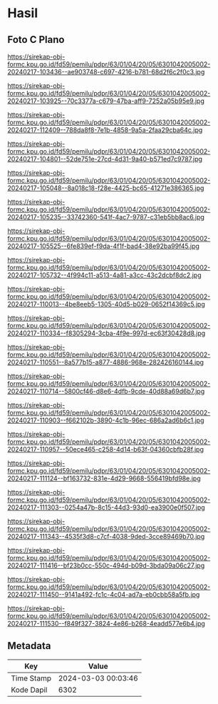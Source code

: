 # Hasil

## Foto C Plano

https://sirekap-obj-formc.kpu.go.id/fd59/pemilu/pdpr/63/01/04/20/05/6301042005002-20240217-103436--ae903748-c697-4216-b781-68d2f6c2f0c3.jpg

https://sirekap-obj-formc.kpu.go.id/fd59/pemilu/pdpr/63/01/04/20/05/6301042005002-20240217-103925--70c3377a-c679-47ba-aff9-7252a05b95e9.jpg

https://sirekap-obj-formc.kpu.go.id/fd59/pemilu/pdpr/63/01/04/20/05/6301042005002-20240217-112409--788da8f8-7e1b-4858-9a5a-2faa29cba64c.jpg

https://sirekap-obj-formc.kpu.go.id/fd59/pemilu/pdpr/63/01/04/20/05/6301042005002-20240217-104801--52de751e-27cd-4d31-9a40-b571ed7c9787.jpg

https://sirekap-obj-formc.kpu.go.id/fd59/pemilu/pdpr/63/01/04/20/05/6301042005002-20240217-105048--8a018c18-f28e-4425-bc65-41271e386365.jpg

https://sirekap-obj-formc.kpu.go.id/fd59/pemilu/pdpr/63/01/04/20/05/6301042005002-20240217-105235--33742360-541f-4ac7-9787-c31eb5bb8ac6.jpg

https://sirekap-obj-formc.kpu.go.id/fd59/pemilu/pdpr/63/01/04/20/05/6301042005002-20240217-105525--6fe839ef-f9da-4f1f-bad4-38e92ba99f45.jpg

https://sirekap-obj-formc.kpu.go.id/fd59/pemilu/pdpr/63/01/04/20/05/6301042005002-20240217-105732--4f994c11-a513-4a81-a3cc-43c2dcbf8dc2.jpg

https://sirekap-obj-formc.kpu.go.id/fd59/pemilu/pdpr/63/01/04/20/05/6301042005002-20240217-110013--4be8eeb5-1305-40d5-b029-0652f14369c5.jpg

https://sirekap-obj-formc.kpu.go.id/fd59/pemilu/pdpr/63/01/04/20/05/6301042005002-20240217-110334--f8305294-3cba-4f9e-997d-ec63f30428d8.jpg

https://sirekap-obj-formc.kpu.go.id/fd59/pemilu/pdpr/63/01/04/20/05/6301042005002-20240217-110551--8a577b15-a877-4886-968e-282426160144.jpg

https://sirekap-obj-formc.kpu.go.id/fd59/pemilu/pdpr/63/01/04/20/05/6301042005002-20240217-110714--5800cf46-d8e6-4dfb-9cde-40d88a69d6b7.jpg

https://sirekap-obj-formc.kpu.go.id/fd59/pemilu/pdpr/63/01/04/20/05/6301042005002-20240217-110903--f662102b-3890-4c1b-96ec-686a2ad6b6c1.jpg

https://sirekap-obj-formc.kpu.go.id/fd59/pemilu/pdpr/63/01/04/20/05/6301042005002-20240217-110957--50ece465-c258-4d14-b63f-04360cbfb28f.jpg

https://sirekap-obj-formc.kpu.go.id/fd59/pemilu/pdpr/63/01/04/20/05/6301042005002-20240217-111124--bf163732-831e-4d29-9668-556419bfd98e.jpg

https://sirekap-obj-formc.kpu.go.id/fd59/pemilu/pdpr/63/01/04/20/05/6301042005002-20240217-111303--0254a47b-8c15-44d3-93d0-ea3900e0f507.jpg

https://sirekap-obj-formc.kpu.go.id/fd59/pemilu/pdpr/63/01/04/20/05/6301042005002-20240217-111343--4535f3d8-c7cf-4038-9ded-3cce89469b70.jpg

https://sirekap-obj-formc.kpu.go.id/fd59/pemilu/pdpr/63/01/04/20/05/6301042005002-20240217-111416--bf23b0cc-550c-494d-b09d-3bda09a06c27.jpg

https://sirekap-obj-formc.kpu.go.id/fd59/pemilu/pdpr/63/01/04/20/05/6301042005002-20240217-111450--9141a492-fc1c-4c04-ad7a-eb0cbb58a5fb.jpg

https://sirekap-obj-formc.kpu.go.id/fd59/pemilu/pdpr/63/01/04/20/05/6301042005002-20240217-111530--f849f327-3824-4e86-b268-4eadd577e6b4.jpg


## Metadata

| Key        | Value               |
| ---------- | ------------------- |
| Time Stamp | 2024-03-03 00:03:46 |
| Kode Dapil | 6302                |



